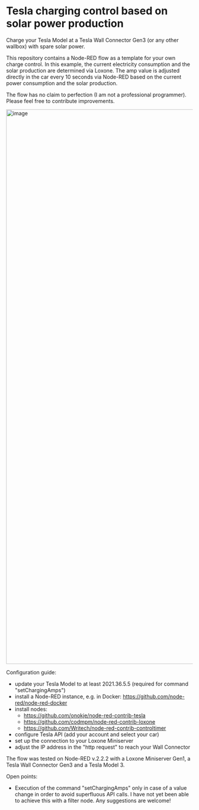 # Tesla charging control based on solar power production
Charge your Tesla Model at a Tesla Wall Connector Gen3 (or any other wallbox) with spare solar power.

This repository contains a Node-RED flow as a template for your own charge control.
In this example, the current electricity consumption and the solar production are determined via Loxone.
The amp value is adjusted directly in the car every 10 seconds via Node-RED based on the current power consumption and the solar production. 

The flow has no claim to perfection (I am not a professional programmer). Please feel free to contribute improvements.

<img width="1492" alt="image" src="https://user-images.githubusercontent.com/32751381/164538007-6a416f7e-f74a-4406-a97f-41cd1cbc202f.png">

Configuration guide:
- update your Tesla Model to at least 2021.36.5.5 (required for command "setChargingAmps")
- install a Node-RED instance, e.g. in Docker: https://github.com/node-red/node-red-docker
- install nodes: 
  -  https://github.com/onokje/node-red-contrib-tesla
  -  https://github.com/codmpm/node-red-contrib-loxone
  -  https://github.com/Writech/node-red-contrib-controltimer
- configure Tesla API (add your account and select your car)
- set up the connection to your Loxone Miniserver
- adjust the IP address in the "http request" to reach your Wall Connector

The flow was tested on Node-RED v.2.2.2 with a Loxone Miniserver Gen1, a Tesla Wall Connector Gen3 and a Tesla Model 3.

Open points:
- Execution of the command "setChargingAmps" only in case of a value change in order to avoid superfluous API calls. I have not yet been able to achieve this with a filter node. Any suggestions are welcome!

